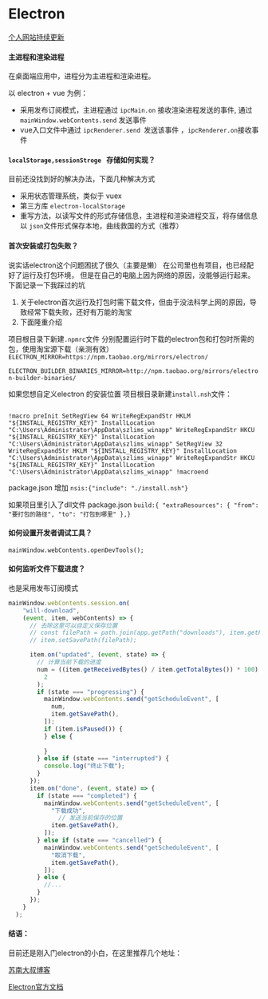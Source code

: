 # Electron

[个人网站持续更新](http://remons.gitee.io/)

#### 主进程和渲染进程

在桌面端应用中，进程分为主进程和渲染进程。

以 electron + vue 为例：

- 采用发布订阅模式，主进程通过 `ipcMain.on` 接收渲染进程发送的事件, 通过 `mainWindow.webContents.send` 发送事件
- vue入口文件中通过 `ipcRenderer.send `发送该事件 ，`ipcRenderer.on`接收事件

#### `localStorage,sessionStroge ` 存储如何实现？

目前还没找到好的解决办法，下面几种解决方式

- 采用状态管理系统，类似于 vuex
- 第三方库 `electron-localStorage`
- 重写方法，以读写文件的形式存储信息，主进程和渲染进程交互，将存储信息以 `json`文件形式保存本地，曲线救国的方式（推荐）

#### 首次安装或打包失败？

说实话electron这个问题困扰了很久（主要是懒）
在公司里也有项目，也已经配好了运行及打包环境，
但是在自己的电脑上因为网络的原因，没能够运行起来。
下面记录一下我踩过的坑

1. 关于electron首次运行及打包时需下载文件，但由于没法科学上网的原因，导致经常下载失败，还好有万能的淘宝
2. 下面隆重介绍

项目根目录下新建`.npmrc`文件 分别配置运行时下载的electron包和打包时所需的包，使用淘宝源下载（亲测有效）
`ELECTRON_MIRROR=https://npm.taobao.org/mirrors/electron/ `

`ELECTRON_BUILDER_BINARIES_MIRROR=http://npm.taobao.org/mirrors/electron-builder-binaries/`

如果您想自定义electron 的安装位置
项目根目录新建`install.nsh`文件：

```nsis

```

`!macro preInit SetRegView 64 WriteRegExpandStr HKLM "${INSTALL_REGISTRY_KEY}" InstallLocation "C:\Users\Administrator\AppData\szlims_winapp" WriteRegExpandStr HKCU "${INSTALL_REGISTRY_KEY}" InstallLocation "C:\Users\Administrator\AppData\szlims_winapp" SetRegView 32 WriteRegExpandStr HKLM "${INSTALL_REGISTRY_KEY}" InstallLocation "C:\Users\Administrator\AppData\szlims_winapp" WriteRegExpandStr HKCU "${INSTALL_REGISTRY_KEY}" InstallLocation "C:\Users\Administrator\AppData\szlims_winapp" !macroend`

package.json 增加 `nsis:{"include": "./install.nsh"}`

如果项目里引入了dll文件
package.json `build:{ "extraResources": { "from": "要打包的路径", "to": "打包到哪里" },}`

#### 如何设置开发者调试工具？

`mainWindow.webContents.openDevTools();`

#### 如何监听文件下载进度？

也是采用发布订阅模式

```javascript
mainWindow.webContents.session.on(
    "will-download",
    (event, item, webContents) => {
      // 去除这里可以自定义保存位置
      // const filePath = path.join(app.getPath("downloads"), item.getFilename());
      // item.setSavePath(filePath);

      item.on("updated", (event, state) => {
        // 计算当前下载的进度
        num = ((item.getReceivedBytes() / item.getTotalBytes()) * 100).toFixed(
          2
        );
        if (state === "progressing") {
          mainWindow.webContents.send("getScheduleEvent", [
            num,
            item.getSavePath(),
          ]);
          if (item.isPaused()) {
          } else {
            
          }
        } else if (state === "interrupted") {
          console.log("终止下载");
        }
      });
      item.on("done", (event, state) => {
        if (state === "completed") {
          mainWindow.webContents.send("getScheduleEvent", [
            "下载成功",
              // 发送当前保存的位置
            item.getSavePath(),
          ]);
        } else if (state === "cancelled") {
          mainWindow.webContents.send("getScheduleEvent", [
            "取消下载",
            item.getSavePath(),
          ]);
        } else {
          //...
        }
      });
    }
  );
```

#### 结语：

目前还是刚入门electron的小白，在这里推荐几个地址：

[苏南大叔博客](https://newsn.net/)

[Electron官方文档](http://www.electronjs.org/)

